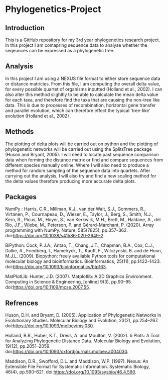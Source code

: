 # Phylogenetics-Project

## Introduction
This is a GitHub repository for my 3rd year phylogenetics research project. In this project I am comapring sequence data to analyse whether the seqeunces can be expressed as a phylogenetic tree.

## Analysis
In this project I am using a NEXUS file format to either store sequence data or distance matricies. From this file, I am computing the overall delta value, for every possible quartet of organisms inputted (Holland et al., 2002). I can also alter this method slighltly to be able to calculate the mean delta value for each taxa, and therefore find the taxa that are causing the non-tree like data. This is due to processes of recombination, horizontal gene transfer and parallel evolution, which can therefore effect the typical 'tree-like' evolution (Holland et al., 2002) .

## Methods
The plotting of delta plots will be carried out on python and the plotting of phylogenetic networks will be
carried out using the SplitsTree package (Huson and Bryant, 2005). I will need to locate past sequence comparison data when
forming the distance matrix or find and compare sequences from different species manually online. Where I
will also need to produce a method for random sampling of the sequence data into quartets. After carrying
out the analysis, I will also try and find a new scaling method for the delta values therefore producing more
accurate delta plots.

## Packages 
NumPy : Harris, C.R., Millman, K.J., van der Walt, S.J., Gommers, R., Virtanen, P., Cournapeau, D., Wieser, E., Taylor, J., Berg, S., Smith, N.J., Kern, R., Picus, M., Hoyer, S., van Kerkwijk, M.H., Brett, M., Haldane, A., del Río, J.F., Wiebe, M., Peterson, P. and Gérard-Marchant, P. (2020). Array programming with NumPy. Nature, 585(7825), pp.357–362. doi:https://doi.org/10.1038/s41586-020-2649-2.

BiPython: Cock, P.J.A., Antao, T., Chang, J.T., Chapman, B.A., Cox, C.J., Dalke, A., Friedberg, I., Hamelryck, T., Kauff, F., Wilczynski, B. and de Hoon, M.J.L. (2009). Biopython: freely available Python tools for computational molecular biology and bioinformatics. Bioinformatics, 25(11), pp.1422–1423. doi:https://doi.org/10.1093/bioinformatics/btp163.

MatPlotLib: Hunter, J.D. (2007). Matplotlib: A 2D Graphics Environment. Computing in Science & Engineering, [online] 9(3), pp.90–95. doi:https://doi.org/10.1109/mcse.2007.55.

## Refrences
Huson, D.H. and Bryant, D. (2005). Application of Phylogenetic Networks in Evolutionary Studies. Molecular Biology and Evolution, 23(2), pp.254–267. doi:https://doi.org/10.1093/molbev/msj030.

Holland, B.R., Huber, K.T., Dress, A. and Moulton, V. (2002). δ Plots: A Tool for Analyzing Phylogenetic Distance Data. Molecular Biology and Evolution, 19(12), pp.2051–2059. doi:https://doi.org/10.1093/oxfordjournals.molbev.a004030.

Maddison, D.R., Swofford, D.L. and Maddison, W.P. (1997). Nexus: An Extensible File Format for Systematic Information. Systematic Biology, 46(4), pp.590–621. doi:https://doi.org/10.1093/sysbio/46.4.590.
